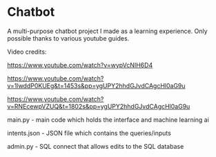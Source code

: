 # Chatbot
A multi-purpose chatbot project I made as a learning experience. Only possible thanks to various youtube guides.

Video credits:

https://www.youtube.com/watch?v=wypVcNIH6D4

https://www.youtube.com/watch?v=1lwddP0KUEg&t=1453s&pp=ygUPY2hhdGJvdCAgcHl0aG9u

https://www.youtube.com/watch?v=RNEcewpVZUQ&t=1802s&pp=ygUPY2hhdGJvdCAgcHl0aG9u


main.py - main code which holds the interface and machine learning ai

intents.json - JSON file which contains the queries/inputs

admin.py - SQL connect that allows edits to the SQL database
